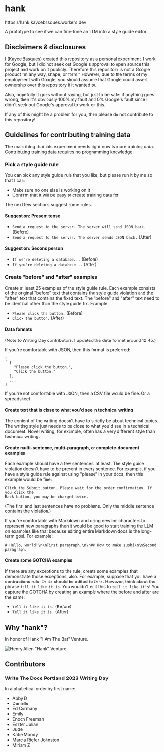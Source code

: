 # hank

https://hank.kaycebasques.workers.dev

A prototype to see if we can fine-tune an LLM into a style guide editor.

## Disclaimers & disclosures

I (Kayce Basques) created this repository as a personal experiment. I work for Google,
but I did not seek out Google's approval to open source this project and work on it
publicly. Therefore this repository is not a Google product "in any way, shape, or form."
However, due to the terms of my employment with Google, you should assume that Google
could assert ownership over this repository if it wanted to.

Also, hopefully it goes without saying, but just to be safe: if anything goes
wrong, then it's obviously 100% my fault and 0% Google's fault since I didn't seek
out Google's approval to work on this.

If any of this might be a problem for you, then please do not contribute to this
repository!

## Guidelines for contributing training data

The main thing that this experiment needs right now is more training data.
Contributing training data requires no programming knowledge.

### Pick a style guide rule

You can pick any style guide rule that you like, but please run it by me so
that I can:

* Make sure no one else is working on it
* Confirm that it will be easy to create training data for

The next few sections suggest some rules.

#### Suggestion: Present tense

* `Send a request to the server. The server will send JSON back.` (Before)
* `Send a request to the server. The server sends JSON back.` (After)

#### Suggestion: Second person

* `If we're deleting a database...` (Before)
* `If you're deleting a database...` (After)

### Create "before" and "after" examples

Create at least 25 examples of the style guide rule. Each example consists of
the original "before" text that contains the style guide violation and the "after"
text that contains the fixed text. The "before" and "after" text need to be identical
other than the style guide fix. Example:

* `Please click the button.` (Before)
* `Click the button.` (After)

#### Data formats

(Note to Writing Day contributors: I updated the data format around 12:45.)

If you're comfortable with JSON, then this format is preferred:

```
[
  [
    "Please click the button.",
    "Click the button."
  ],
  ...
]
```

If you're not comfortable with JSON, then a CSV file would be fine. Or a spreadsheet.

#### Create text that is close to what you'd see in technical writing

The content of the writing doesn't have to strictly be about technical topics.
The writing style just needs to be close to what you'd see in a technical document.
Novel writing, for example, often has a very different style than technical writing.

#### Create multi-sentence, multi-paragraph, or complete-document examples

Each example should have a few sentences, at least. The style guide violation doesn't
have to be present in every sentence. For example, if you have a style guide rule
against using "please" in your docs, then this example would be fine:

```
Click the Submit button. Please wait for the order confirmation. If you click the
Back button, you may be charged twice.
```

(The first and last sentences have no problems. Only the middle sentence contains the violation.)

If you're comfortable with Markdown and using newline characters to represent new paragraphs
then it would be good to start training the LLM on examples like that because editing entire
Markdown docs is the long-term goal. For example:

```
# Hello, world!\n\nFirst paragraph.\n\n## How to make sushi\n\nSecond paragraph.
```

#### Create some GOTCHA examples

If there are any exceptions to the rule, create some examples that demonstrate those
exceptions, also. For example, suppose that you have a contractions rule. `It is` should
be edited to `It's`. However, think about the phrase `tell it like it is`. You wouldn't
edit this to `tell it like it's`! You capture the GOTCHA by creating an example where
the before and after are the same:

* `Tell it like it is.` (Before)
* `Tell it like it is.` (After)

## Why "hank"?

In honor of Hank "I Am The Bat" Venture.

![Henry Allen "Hank" Venture](www/hank.png)

## Contributors

### Write The Docs Portland 2023 Writing Day

In alphabetical order by first name:

* Abby D
* Danielle
* Ed Cormany
* Emily
* Enoch Freeman
* Eszter Julian
* Jude
* Katie Moody
* Marcia Riefer Johnston
* Miriam Z
